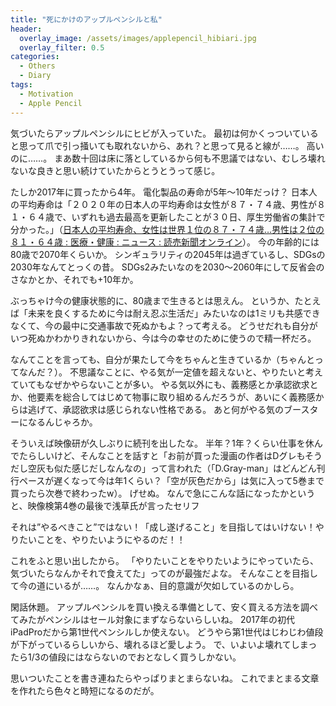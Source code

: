 ```yaml
---
title: "死にかけのアップルペンシルと私"
header:
  overlay_image: /assets/images/applepencil_hibiari.jpg
  overlay_filter: 0.5
categories:
  - Others
  - Diary
tags:
  - Motivation
  - Apple Pencil
---
```


気づいたらアップルペンシルにヒビが入っていた。
最初は何かくっついていると思って爪で引っ掻いても取れないから、あれ？と思って見ると線が……。
高いのに……。
まあ数十回は床に落としているから何も不思議ではない、むしろ壊れないな良きと思い続けていたからとうとうって感じ。

たしか2017年に買ったから4年。
電化製品の寿命が5年〜10年だっけ？
日本人の平均寿命は「２０２０年の日本人の平均寿命は女性が８７・７４歳、男性が８１・６４歳で、いずれも過去最高を更新したことが３０日、厚生労働省の集計で分かった。」（[日本人の平均寿命、女性は世界１位の８７・７４歳…男性は２位の８１・６４歳 : 医療・健康 : ニュース : 読売新聞オンライン](https://www.yomiuri.co.jp/medical/20210730-OYT1T50310/#:~:text=%EF%BC%92%EF%BC%90%EF%BC%92%EF%BC%90%E5%B9%B4%E3%81%AE%E6%97%A5%E6%9C%AC%E4%BA%BA,%E3%81%AE%E9%9B%86%E8%A8%88%E3%81%A7%E5%88%86%E3%81%8B%E3%81%A3%E3%81%9F%E3%80%82)）。
今の年齢的には80歳で2070年くらいか。
シンギュラリティの2045年は過ぎているし、SDGsの2030年なんてとっくの昔。
SDGs2みたいなのを2030〜2060年にして反省会のさなかとか、それでも+10年か。

ぶっちゃけ今の健康状態的に、80歳まで生きるとは思えん。
というか、たとえば「未来を良くするために今は耐え忍ぶ生活だ」みたいなのは1ミリも共感できなくて、今の最中に交通事故で死ぬかもよ？って考える。
どうせだれも自分がいつ死ぬかわかりきれないから、今は今の幸せのために使うので精一杯だろ。

なんてことを言っても、自分が果たして今をちゃんと生きているか（ちゃんとってなんだ？）。
不思議なことに、やる気が一定値を超えないと、やりたいと考えていてもなぜかやらないことが多い。
やる気以外にも、義務感とか承認欲求とか、他要素を総合してはじめて物事に取り組めるんだろうが、あいにく義務感からは逃げて、承認欲求は感じられない性格である。
あと何がやる気のブースターになるんじゃろか。

そういえば映像研が久しぶりに続刊を出したな。
半年？1年？くらい仕事を休んでたらしいけど、そんなことを話すと「お前が買った漫画の作者はDグレもそうだし空灰も似た感じだしなんなの」って言われた（「D.Gray-man」はどんどん刊行ペースが遅くなって今は年1くらい？「空が灰色だから」は気に入って5巻まで買ったら次巻で終わったw）。
げせぬ。
なんで急にこんな話になったかというと、映像検第4巻の最後で浅草氏が言ったセリフ

それは”やるべきこと”ではない！「成し遂げること」を目指してはいけない！やりたいことを、やりたいようにやるのだ！！

これをふと思い出したから。
「やりたいことをやりたいようにやっていたら、気づいたらなんかそれで食えてた」ってのが最強だよな。
そんなことを目指して今の道にいるが……。
なんかなぁ、目的意識が欠如しているのかしら。

閑話休題。
アップルペンシルを買い換える準備として、安く買える方法を調べてみたがペンシルはセール対象にまずならないらしいね。
2017年の初代iPadProだから第1世代ペンシルしか使えない。
どうやら第1世代はじわじわ値段が下がっているらしいから、壊れるほど愛しよう。
で、いよいよ壊れてしまったら1/3の値段にはならないのでおとなしく買うしかない。

思いついたことを書き連ねたらやっぱりまとまらないね。
これでまとまる文章を作れたら色々と時短になるのだが。
